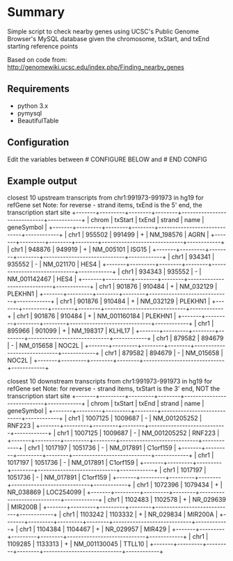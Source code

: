 # Summary
Simple script to check nearby genes using UCSC's Public Genome Browser's MySQL database given the chromosome, txStart, and txEnd starting reference points

Based on code from: http://genomewiki.ucsc.edu/index.php/Finding_nearby_genes

## Requirements

- python 3.x
- pymysql
- BeautifulTable

## Configuration

Edit the variables between # CONFIGURE BELOW and # END CONFIG

## Example output
closest 10 upstream transcripts from chr1:991973-991973 in hg19 for refGene set
Note: for reverse - strand items, txEnd is the 5' end, the transcription start site
+-------+---------+--------+--------+-----------------------------+------------+
| chrom | txStart | txEnd  | strand |            name             | geneSymbol |
+-------+---------+--------+--------+-----------------------------+------------+
| chr1  | 955502  | 991499 |   +    |          NM_198576          |    AGRN    |
+-------+---------+--------+--------+-----------------------------+------------+
| chr1  | 948876  | 949919 |   +    |          NM_005101          |   ISG15    |
+-------+---------+--------+--------+-----------------------------+------------+
| chr1  | 934341  | 935552 |   -    |          NM_021170          |    HES4    |
+-------+---------+--------+--------+-----------------------------+------------+
| chr1  | 934343  | 935552 |   -    |        NM_001142467         |    HES4    |
+-------+---------+--------+--------+-----------------------------+------------+
| chr1  | 901876  | 910484 |   +    |          NM_032129          |  PLEKHN1   |
+-------+---------+--------+--------+-----------------------------+------------+
| chr1  | 901876  | 910484 |   +    |          NM_032129          |  PLEKHN1   |
+-------+---------+--------+--------+-----------------------------+------------+
| chr1  | 901876  | 910484 |   +    |        NM_001160184         |  PLEKHN1   |
+-------+---------+--------+--------+-----------------------------+------------+
| chr1  | 895966  | 901099 |   +    |          NM_198317          |   KLHL17   |
+-------+---------+--------+--------+-----------------------------+------------+
| chr1  | 879582  | 894679 |   -    |          NM_015658          |   NOC2L    |
+-------+---------+--------+--------+-----------------------------+------------+
| chr1  | 879582  | 894679 |   -    |          NM_015658          |   NOC2L    |
+-------+---------+--------+--------+-----------------------------+------------+


closest 10 downstream transcripts from chr1:991973-991973 in hg19 for refGene set
Note: for reverse - strand items, txStart is the 3' end, NOT the transcription start site
+-------+---------+---------+--------+----------------------------+------------+
| chrom | txStart |  txEnd  | strand |            name            | geneSymbol |
+-------+---------+---------+--------+----------------------------+------------+
| chr1  | 1007125 | 1009687 |   -    |        NM_001205252        |   RNF223   |
+-------+---------+---------+--------+----------------------------+------------+
| chr1  | 1007125 | 1009687 |   -    |        NM_001205252        |   RNF223   |
+-------+---------+---------+--------+----------------------------+------------+
| chr1  | 1017197 | 1051736 |   -    |         NM_017891          |  C1orf159  |
+-------+---------+---------+--------+----------------------------+------------+
| chr1  | 1017197 | 1051736 |   -    |         NM_017891          |  C1orf159  |
+-------+---------+---------+--------+----------------------------+------------+
| chr1  | 1017197 | 1051736 |   -    |         NM_017891          |  C1orf159  |
+-------+---------+---------+--------+----------------------------+------------+
| chr1  | 1072396 | 1079434 |   +    |         NR_038869          | LOC254099  |
+-------+---------+---------+--------+----------------------------+------------+
| chr1  | 1102483 | 1102578 |   +    |         NR_029639          |  MIR200B   |
+-------+---------+---------+--------+----------------------------+------------+
| chr1  | 1103242 | 1103332 |   +    |         NR_029834          |  MIR200A   |
+-------+---------+---------+--------+----------------------------+------------+
| chr1  | 1104384 | 1104467 |   +    |         NR_029957          |   MIR429   |
+-------+---------+---------+--------+----------------------------+------------+
| chr1  | 1109285 | 1133313 |   +    |        NM_001130045        |   TTLL10   |
+-------+---------+---------+--------+----------------------------+------------+

